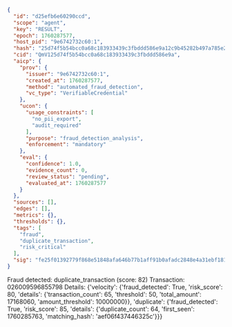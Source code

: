 ```json
{
  "id": "d25efb6e60290ccd",
  "scope": "agent",
  "key": "RESULT",
  "epoch": 1760287577,
  "host_pid": "9e6742732c60:1",
  "hash": "25d74f5b54bcc0a68c183933439c3fbddd586e9a12c9b45282b497a785e20487",
  "cid": "QmV125d74f5b54bcc0a68c183933439c3fbddd586e9a",
  "aicp": {
    "prov": {
      "issuer": "9e6742732c60:1",
      "created_at": 1760287577,
      "method": "automated_fraud_detection",
      "vc_type": "VerifiableCredential"
    },
    "ucon": {
      "usage_constraints": [
        "no_pii_export",
        "audit_required"
      ],
      "purpose": "fraud_detection_analysis",
      "enforcement": "mandatory"
    },
    "eval": {
      "confidence": 1.0,
      "evidence_count": 0,
      "review_status": "pending",
      "evaluated_at": 1760287577
    }
  },
  "sources": [],
  "edges": [],
  "metrics": {},
  "thresholds": {},
  "tags": [
    "fraud",
    "duplicate_transaction",
    "risk_critical"
  ],
  "sig": "fe25f01392779f868e51848afa646b77b1aff91b0afadc2848e4a31ebf18128c"
}
```

Fraud detected: duplicate_transaction (score: 82)
Transaction: 026009596855798
Details: {'velocity': {'fraud_detected': True, 'risk_score': 80, 'details': {'transaction_count': 65, 'threshold': 50, 'total_amount': 17168060, 'amount_threshold': 10000000}}, 'duplicate': {'fraud_detected': True, 'risk_score': 85, 'details': {'duplicate_count': 64, 'first_seen': 1760285763, 'matching_hash': 'aef06f437446325c'}}}